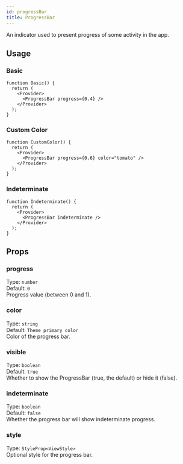 ```yaml
---
id: progressBar
title: ProgressBar
---
```


An indicator used to present progress of some activity in the app.

## Usage

### Basic

```tsx live
function Basic() {
  return (
    <Provider>
      <ProgressBar progress={0.4} />
    </Provider>
  );
}
```

### Custom Color

```tsx live
function CustomColor() {
  return (
    <Provider>
      <ProgressBar progress={0.6} color="tomato" />
    </Provider>
  );
}
```

### Indeterminate

```tsx live
function Indeterminate() {
  return (
    <Provider>
      <ProgressBar indeterminate />
    </Provider>
  );
}
```

## Props

### progress

Type: `number`  
Default: `0`  
Progress value (between 0 and 1).

### color

Type: `string`  
Default: `Theme primary color`  
Color of the progress bar.

### visible

Type: `boolean`  
Default: `true`  
Whether to show the ProgressBar (true, the default) or hide it (false).

### indeterminate

Type: `boolean`  
Default: `false`  
Whether the progress bar will show indeterminate progress.

### style

Type: `StyleProp<ViewStyle>`  
Optional style for the progress bar.
